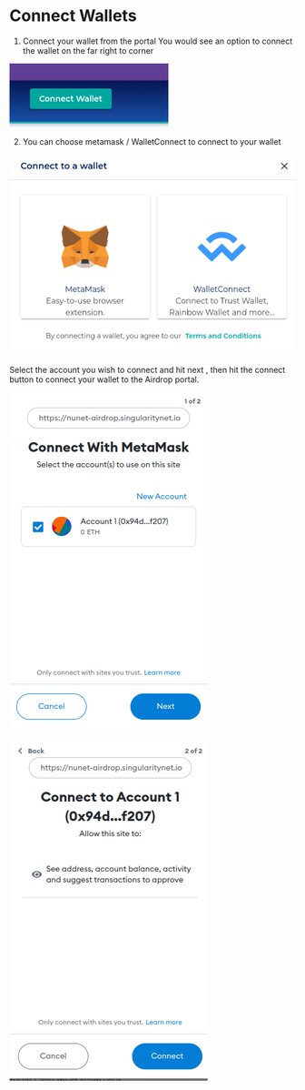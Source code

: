 # Connect Wallets
1) Connect your wallet from the portal 
      You would see an option to connect the wallet on the far right to corner 

![1](/public/assets/images/products/Airdrop/connect-wallet.png)

2) You can choose metamask / WalletConnect to connect to your wallet 

![1](/public/assets/images/products/Airdrop/choose-metamask-or-walletconnect.png)

Select the account you wish to connect and hit next , then hit the connect button to connect your wallet to the Airdrop portal.

![1](/public/assets/images/products/Airdrop/connecting-wallet-1.png)

![1](/public/assets/images/products/Airdrop/connecting-wallet-2.png)